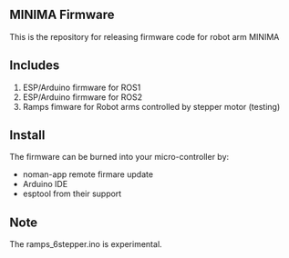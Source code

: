 ## MINIMA Firmware

This is the repository for releasing firmware code for robot arm MINIMA

## Includes

1. ESP/Arduino firmware for ROS1
2. ESP/Arduino firmware for ROS2
3. Ramps fimware for Robot arms controlled by stepper motor (testing)

## Install

The firmware can be burned into your micro-controller by:

- noman-app remote firmare update
- Arduino IDE
- esptool from their support

## Note

The ramps_6stepper.ino is experimental.

